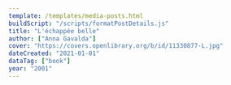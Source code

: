 ```yaml
---
template: /templates/media-posts.html
buildScript: "/scripts/formatPostDetails.js"
title: "L'échappée belle"
author: ["Anna Gavalda"]
cover: "https://covers.openlibrary.org/b/id/11330877-L.jpg"
dateCreated: "2021-01-01"
dataTag: ["book"]
year: "2001"
---
```

